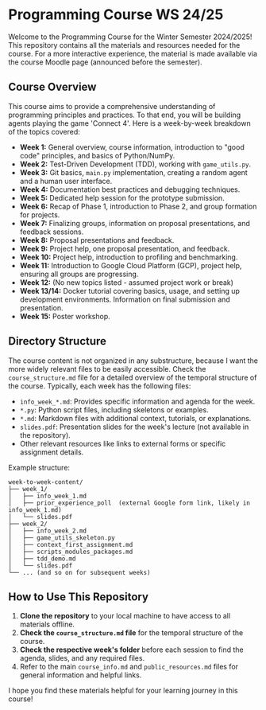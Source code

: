 # Programming Course WS 24/25

Welcome to the Programming Course for the Winter Semester 2024/2025! This repository contains all the materials and resources needed for the course. For a more interactive experience, the material is made available via the course Moodle page (announced before the semester).

## Course Overview

This course aims to provide a comprehensive understanding of programming principles and practices. To that end, you will be building agents playing the game 'Connect 4'. Here is a week-by-week breakdown of the topics covered:

-   **Week 1:** General overview, course information, introduction to "good code" principles, and basics of Python/NumPy.
-   **Week 2:** Test-Driven Development (TDD), working with `game_utils.py`.
-   **Week 3:** Git basics, `main.py` implementation, creating a random agent and a human user interface.
-   **Week 4:** Documentation best practices and debugging techniques.
-   **Week 5:** Dedicated help session for the prototype submission.
-   **Week 6:** Recap of Phase 1, introduction to Phase 2, and group formation for projects.
-   **Week 7:** Finalizing groups, information on proposal presentations, and feedback sessions.
-   **Week 8:** Proposal presentations and feedback.
-   **Week 9:** Project help, one proposal presentation, and feedback.
-   **Week 10:** Project help, introduction to profiling and benchmarking.
-   **Week 11:** Introduction to Google Cloud Platform (GCP), project help, ensuring all groups are progressing.
-   **Week 12:** (No new topics listed - assumed project work or break)
-   **Week 13/14:** Docker tutorial covering basics, usage, and setting up development environments. Information on final submission and presentation.
-   **Week 15:** Poster workshop.

## Directory Structure

The course content is not organized in any substructure, because I want the more widely relevant files to be easily accessible. Check the `course_structure.md` file for a detailed overview of the temporal structure of the course. Typically, each week has the following files:

-   `info_week_*.md`: Provides specific information and agenda for the week.
-   `*.py`: Python script files, including skeletons or examples.
-   `*.md`: Markdown files with additional context, tutorials, or explanations.
-   `slides.pdf`: Presentation slides for the week's lecture (not available in the repository).
-   Other relevant resources like links to external forms or specific assignment details.

Example structure:

```
week-to-week-content/
├── week_1/
│   ├── info_week_1.md
│   ├── prior_experience_poll  (external Google form link, likely in info_week_1.md)
│   └── slides.pdf
├── week_2/
│   ├── info_week_2.md
│   ├── game_utils_skeleton.py
│   ├── context_first_assignment.md
│   ├── scripts_modules_packages.md
│   ├── tdd_demo.md
│   └── slides.pdf
└── ... (and so on for subsequent weeks)
```


## How to Use This Repository

1.  **Clone the repository** to your local machine to have access to all materials offline.
2.  **Check the `course_structure.md` file** for the temporal structure of the course.
3.  **Check the respective week's folder** before each session to find the agenda, slides, and any required files.
4.  Refer to the main `course_info.md` and `public_resources.md` files for general information and helpful links.

I hope you find these materials helpful for your learning journey in this course!
